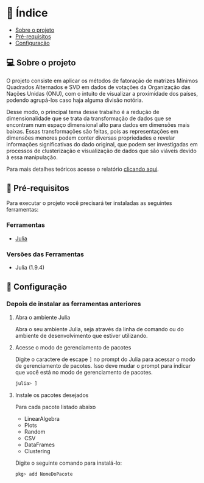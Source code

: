 <div id="topo"></div>

📜 Índice
===

* [Sobre o projeto](#about)
* [Pré-requisitos](#install)
* [Configuração](#setup)

## 💻 Sobre o projeto <a name="about"></a>
O projeto consiste em aplicar os métodos de fatoração de matrizes Mínimos Quadrados Alternados e SVD em dados de votações da Organização das Nações Unidas (ONU), com o intuito de visualizar a proximidade dos países, podendo agrupá-los caso haja alguma divisão notória.

Desse modo, o principal tema desse trabalho é a redução de dimensionalidade que se trata da transformação de dados que se encontram num espaço dimensional alto para dados em dimensões mais baixas. Essas transformações são feitas, pois as representações em dimensões menores podem conter diversas propriedades e revelar informações significativas do dado original, que podem ser investigadas em processos de clusterização e visualização de dados que são viáveis devido à essa manipulação.
 
Para mais detalhes teóricos acesse o relatório [clicando aqui](https://github.com/danielShz/Trabalho-Final-ALA/wiki/Relat%C3%B3rio).

## 🔨 Pré-requisitos <a name="install"></a>

Para executar o projeto você precisará ter instaladas as seguintes ferramentas:

### Ferramentas
- [Julia](https://julialang.org/)

### Versões das Ferramentas
- Julia (1.9.4)

## 🔧 Configuração <a name="setup"></a>
### Depois de instalar as ferramentas anteriores

1. Abra o ambiente Julia

    Abra o seu ambiente Julia, seja através da linha de comando ou do ambiente de desenvolvimento que estiver utilizando.

2. Acesse o modo de gerenciamento de pacotes

    Digite o caractere de escape `]` no prompt do Julia para acessar o modo de gerenciamento de pacotes. Isso deve mudar o prompt para indicar que você está no modo de gerenciamento de pacotes.

    ```julia
    julia> ]
    ```

3. Instale os pacotes desejados

    Para cada pacote listado abaixo
    - LinearAlgebra
    - Plots
    - Random
    - CSV
    - DataFrames
    - Clustering

    Digite o seguinte comando para instalá-lo:

    ```julia
    pkg> add NomeDoPacote
    ```